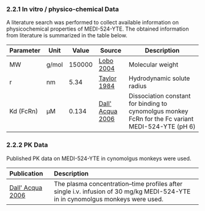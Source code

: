 ### 2.2.1	In vitro / physico-chemical Data

A literature search was performed to collect available information on physicochemical properties of MEDI-524-YTE. The obtained information from literature is summarized in the table below. 

| **Parameter** | **Unit** | **Value** | Source                            | **Description**                                              |
| :------------ | -------- | --------- | --------------------------------- | ------------------------------------------------------------ |
| MW            | g/mol    | 150000    | [Lobo 2004](#5-references)        | Molecular weight                                             |
| r             | nm       | 5.34      | [Taylor 1984](#5-references)      | Hydrodynamic solute radius                                   |
| Kd (FcRn)     | µM       | 0.134     | [Dall' Acqua 2006](#5-references) | Dissociation constant for binding to cynomolgus monkey FcRn for the Fc variant MEDI-524-YTE (pH 6) |

### 2.2.2	PK Data

Published PK data on MEDI-524-YTE in cynomolgus monkeys were used.

| Publication                       | Description                                                  |
| :-------------------------------- | :----------------------------------------------------------- |
| [Dall' Acqua 2006](#5-references) | The plasma concentration–time profiles after single i.v. infusion of 30 mg/kg MEDI-524-YTE in in cynomolgus monkeys were used. |

